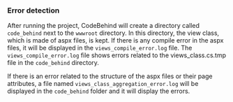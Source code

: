 ### Error detection

After running the project, CodeBehind will create a directory called `code_behind` next to the `wwwroot` directory. In this directory, the view class, which is made of aspx files, is kept. If there is any compile error in the aspx files, it will be displayed in the `views_compile_error.log` file. The `views_compile_error.log` file shows errors related to the views_class.cs.tmp file in the `code_behind` directory.

If there is an error related to the structure of the aspx files or their page attributes, a file named `views_class_aggregation_error.log` will be displayed in the `code_behind` folder and it will display the errors.
